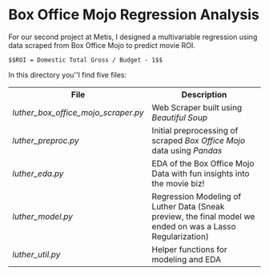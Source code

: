 # Box Office Mojo Regression Analysis

For our second project at Metis, I designed a multivariable regression using data scraped from Box Office Mojo to predict movie ROI.

`$$ROI = Domestic Total Gross / Budget - 1$$`


In this directory you''l find five files:

<table style="width:100%">
  <tr>
    <th>File</th>
    <th>Description</th> 
  </tr>
  <tr>
    <td><i>luther_box_office_mojo_scraper.py</i></td>
    <td>Web Scraper built using <i>Beautiful Soup</i></td> 
  </tr>
  <tr>
    <td><i>luther_preproc.py</i></td>
    <td>Initial preprocessing of scraped <i>Box Office Mojo</i> data using <i>Pandas</i></td> 
  </tr>
  <tr>
    <td><i>luther_eda.py</i></td>
    <td>EDA of the Box Office Mojo Data with fun insights into the movie biz!</td> 
  </tr>
  <tr>
    <td><i>luther_model.py</i></td>
    <td>Regression Modeling of Luther Data
        (Sneak preview, the final model we ended on was a Lasso Regularization)</td> 
  </tr>
  <tr>
    <td><i>luther_util.py</i></td>
    <td>Helper functions for modeling and EDA</td> 
  </tr>
</table>

